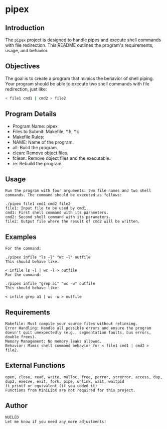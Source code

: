 # pipex

## Introduction

The `pipex` project is designed to handle pipes and execute shell commands with file redirection. This README outlines the program's requirements, usage, and behavior.

## Objectives

The goal is to create a program that mimics the behavior of shell piping. Your program should be able to execute two shell commands with file redirection, just like:

```bash
< file1 cmd1 | cmd2 > file2
```

## Program Details
- Program Name: pipex
- Files to Submit: Makefile, *.h, *.c
- Makefile Rules:
- NAME: Name of the program.
- all: Build the program.
- clean: Remove object files.
- fclean: Remove object files and the executable.
- re: Rebuild the program.

## Usage
    Run the program with four arguments: two file names and two shell commands. The command should be executed as follows:

    ./pipex file1 cmd1 cmd2 file2
    file1: Input file to be used by cmd1.
    cmd1: First shell command with its parameters.
    cmd2: Second shell command with its parameters.
    file2: Output file where the result of cmd2 will be written.

## Examples
    For the command:

    ./pipex infile "ls -l" "wc -l" outfile
    This should behave like:

    < infile ls -l | wc -l > outfile
    For the command:

    ./pipex infile "grep a1" "wc -w" outfile
    This should behave like:

    < infile grep a1 | wc -w > outfile

## Requirements
    Makefile: Must compile your source files without relinking.
    Error Handling: Handle all possible errors and ensure the program doesn't quit unexpectedly (e.g., segmentation faults, bus errors, double frees).
    Memory Management: No memory leaks allowed.
    Behavior: Mimic shell command behavior for < file1 cmd1 | cmd2 > file2.

## External Functions
    open, close, read, write, malloc, free, perror, strerror, access, dup, dup2, execve, exit, fork, pipe, unlink, wait, waitpid
    ft_printf or equivalent (if you coded it)
    Functions from MiniLibX are not required for this project.

## Author
    NUILED
    Let me know if you need any more adjustments!
